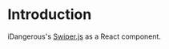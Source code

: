 # Introduction
iDangerous's [Swiper.js](http://idangero.us/swiper/#.V3aIK5N94_U) as a React component.